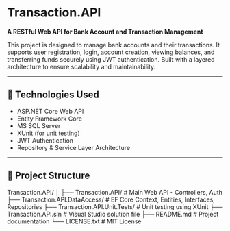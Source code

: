 # Transaction.API

**A RESTful Web API for Bank Account and Transaction Management**

This project is designed to manage bank accounts and their transactions. It supports user registration, login, account creation, viewing balances, and transferring funds securely using JWT authentication. Built with a layered architecture to ensure scalability and maintainability.

---

## 🔧 Technologies Used

- ASP.NET Core Web API  
- Entity Framework Core  
- MS SQL Server  
- XUnit (for unit testing)  
- JWT Authentication  
- Repository & Service Layer Architecture  

---

## 📁 Project Structure

Transaction.API/
│
├── Transaction.API/ # Main Web API - Controllers, Auth
├── Transaction.API.DataAccess/ # EF Core Context, Entities, Interfaces, Repositories
├── Transaction.API.Unit.Tests/ # Unit testing using XUnit
├── Transaction.API.sln # Visual Studio solution file
├── README.md # Project documentation
└── LICENSE.txt # MIT License
